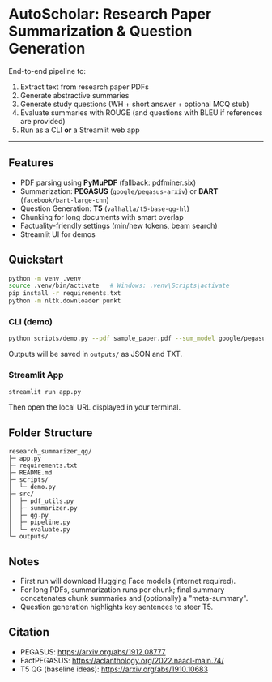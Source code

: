 # AutoScholar: Research Paper Summarization & Question Generation

End-to-end pipeline to:
1) Extract text from research paper PDFs
2) Generate abstractive summaries
3) Generate study questions (WH + short answer + optional MCQ stub)
4) Evaluate summaries with ROUGE (and questions with BLEU if references are provided)
5) Run as a CLI **or** a Streamlit web app

---

## Features
- PDF parsing using **PyMuPDF** (fallback: pdfminer.six)
- Summarization: **PEGASUS** (`google/pegasus-arxiv`) or **BART** (`facebook/bart-large-cnn`)
- Question Generation: **T5** (`valhalla/t5-base-qg-hl`)
- Chunking for long documents with smart overlap
- Factuality-friendly settings (min/new tokens, beam search)
- Streamlit UI for demos

## Quickstart

```bash
python -m venv .venv
source .venv/bin/activate   # Windows: .venv\Scripts\activate
pip install -r requirements.txt
python -m nltk.downloader punkt
```

### CLI (demo)

```bash
python scripts/demo.py --pdf sample_paper.pdf --sum_model google/pegasus-arxiv --qg_model valhalla/t5-base-qg-hl
```

Outputs will be saved in `outputs/` as JSON and TXT.

### Streamlit App

```bash
streamlit run app.py
```

Then open the local URL displayed in your terminal.

## Folder Structure

```
research_summarizer_qg/
├─ app.py
├─ requirements.txt
├─ README.md
├─ scripts/
│  └─ demo.py
├─ src/
│  ├─ pdf_utils.py
│  ├─ summarizer.py
│  ├─ qg.py
│  ├─ pipeline.py
│  └─ evaluate.py
└─ outputs/
```

## Notes
- First run will download Hugging Face models (internet required).
- For long PDFs, summarization runs per chunk; final summary concatenates chunk summaries and (optionally) a "meta-summary".
- Question generation highlights key sentences to steer T5.

## Citation
- PEGASUS: https://arxiv.org/abs/1912.08777
- FactPEGASUS: https://aclanthology.org/2022.naacl-main.74/
- T5 QG (baseline ideas): https://arxiv.org/abs/1910.10683
